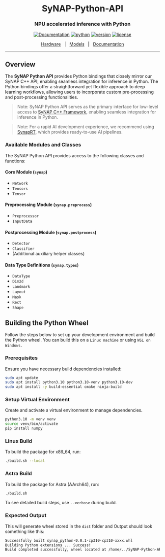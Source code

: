 <div align="center">

SyNAP-Python-API
===========================
<h3> NPU accelerated inference with Python</h3>

[![Documentation](https://img.shields.io/badge/docs-latest-brightgreen.svg?style=flat)](https://developer.synaptics.com/)
[![python](https://img.shields.io/badge/python-3.10.0-brightgreen)](https://www.python.org/downloads/release/python-3123/)
[![version](https://img.shields.io/badge/release-0.0.1.alpha-yellow)](./)
[![license](https://img.shields.io/badge/license-Apache%202-blue)](./LICENSE)

[Hardware](https://www.synaptics.com/products/embedded-processors/astra-machina-foundation-series)&nbsp;&nbsp;&nbsp;|&nbsp;&nbsp;&nbsp;[Models](https://developer.synaptics.com/models?operator=AND)&nbsp;&nbsp;&nbsp;|&nbsp;&nbsp;&nbsp;[Documentation](https://developer.synaptics.com/)
</div>
<hr>

## Overview

The **SyNAP Python API** provides Python bindings that closely mirror our SyNAP C++ API, enabling seamless integration for inference in Python. The Python bindings offer a straightforward yet flexible approach to deep learning workflows, allowing users to incorporate custom pre-processing and post-processing functionalities.


> Note: SyNAP Python API serves as the primary interface for low-level access to [SyNAP C++ Framework](https://github.com/synaptics-astra/synap-framework), enabling seamless integration for inference in Python. 

> Note: For a rapid AI development experience, we recommend using [SynapRT](https://github.com/synaptics-synap/synap-rt), which provides ready-to-use AI pipelines.


### Available Modules and Classes

The SyNAP Python API provides access to the following classes and functions: 
#### **Core Module (`synap`)**
- `Network`
- `Tensors`
- `Tensor`

#### **Preprocessing Module (`synap.preprocess`)**
- `Preprocessor`
- `InputData`

#### **Postprocessing Module (`synap.postprocess`)**
- `Detector`
- `Classifier`
- (Additional auxiliary helper classes)

#### **Data Type Definitions (`synap.types`)**
- `DataType`
- `Dim2d`
- `Landmark`
- `Layout`
- `Mask`
- `Rect`
- `Shape`

## Building the Python Wheel

Follow the steps below to set up your development environment and build the Python wheel. You can build this on a `Linux machine` or using `WSL on Windows`.

### **Prerequisites**

Ensure you have necessary build dependencies installed:

```sh
sudo apt update
sudo apt install python3.10 python3.10-venv python3.10-dev
sudo apt install -y build-essential cmake ninja-build
```

### **Setup Virtual Environment**

Create and activate a virtual environment to manage dependencies.

```sh
python3.10 -m venv venv
source venv/bin/activate
pip install numpy

```


### **Linux Build**
To build the package for x86_64, run:
```sh
./build.sh --local
```
### **Astra Build**

To build the package for Astra (AArch64), run:
```sh
./build.sh 
```
To see detailed build steps, use `--verbose` during build.

### **Expected Output**

This will generate wheel stored in the `dist` folder and Output should look something like this:

```sh
Successfully built synap_python-0.0.1-cp310-cp310-xxxx.whl
Building Python extensions ... Success!
Build completed successfully, wheel located at /home/../SyNAP-Python-API/dist/
```

 
 

 

